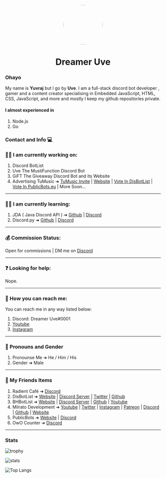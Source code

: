 <p align="center">    
    <img style="border-radius: 100px" width="128" height="128" src="https://user-images.githubusercontent.com/74107109/125193859-50826400-e26c-11eb-8b01-1161a52dcb85.gif">
</p>
<h1 align="center">Dreamer Uve</h1>

### Ohayo
My name is **Yuvraj** but I go by **Uve**. I am a full-stack discord bot developer , gamer and a content creator specialising in Embedded JavaScript, HTML, CSS, JavaScript, and more and mostly I keep my github repositories private.

#### I almost experienced in
1. Node.js
2. Go

### Contact and Info 💻

### 👨‍💻 I am currently working on:
1. Discord BotList
2. Uve The MustiFunction Discord Bot
3. GiFT The Giveaway Discord Bot and its Website
4. Advertising TuMusic ➜ [TuMusic Invite](https://dsc.gg/tum) | [Website](https://Tu.dreameruve.repl.co/) | [Vote In DisBotList](https://disbotlist.xyz/bot/839699231983403019/vote) | [Vote In PublicBots.eu](https://bot-list.publicbots.eu/bot/839699231983403019/) | More Soon...

---
### 👩‍🏫 I am currently learning:
1. JDA ( Java Discord API ) ➜ [Github](https://github.com/DV8FromTheWorld/JDA) | [Discord](https://discord.gg/jda)
2. Discord.py ➜ [Github](https://github.com/Rapptz/discord.py) | [Discord](https://discord.gg/dpy)

---
### 💰 Commission Status:
Open for commissions | DM me on [Discord](https://dsc.gg/rdtc)

---
### ❓ Looking for help:
Nope.

---
### 📧 How you can reach me:
You can reach me in any way listed below:
1. Discord: Dreamer Uve#0001
2. [Youtube](https://rotf.lol/Uve-FF)
3. [Instagram](https://www.instagram.com/v_uve.ff)

---
### 👦 Pronouns and Gender
1. Pronounse Me ➜ He / Him / His
2. Gender ➜ Male

---
### 👬 My Friends Items
1. Radient Café ➜ [Discord](https://dsc.gg/rdtc)
2. DisBotList ➜ [Website](https://disbotlist.xyz) | [Discord Server](https://discord.gg/disbotlist) | [Twitter](https://twitter.com/BotlistDis) | [Github](https://github.com/disbotlist-xyz)
3. BHBotList ➜ [Website](https://bhbotlist.xyz) | [Discord Server](https://discord.gg/wqvPjmJ36Y) | [Github](https://github.com/bhbotlist-xyz) | [Youtube](https://www.youtube.com/channel/UC8kszW3C8Qtrnn4WTegl4PQ)
4. Milrato Development ➜ [Youtube](https://www.youtube.com/c/Tomato6966) | [Twitter](https://twitter.com/MilratoDev) | [Instagram](https://www.instagram.com/MilratoDev/) | [Patreon](https://www.patreon.com/MilratoDevelopment?fan_landing=true) | [Discord](https://discord.gg/XyrqcdS) | [Github](https://github.com/Tomato6966) | [Website](https://milrato.eu)
5. PublicBots ➜ [Website](https://bot-list.publicbots.eu/) | [Discord](https://discord.gg/dT6pwYwsrf)
6. OwO Counter ➜ [Discord](https://discord.gg/VdXWBjy5E7)

---

### Stats
![trophy](https://github-profile-trophy.vercel.app/?username=Dreamer-Uve&theme=gruvbox)

![stats](https://github-readme-stats.vercel.app/api?username=Dreamer-Uve&show_icons=true&theme=radical) 

![Top Langs](https://github-readme-stats.vercel.app/api/top-langs/?username=Dreamer-Uve&layout=compact&show_icons=true&title_color=fff&icon_color=79ff97&text_color=9f9f9f&bg_color=151515)
# 
